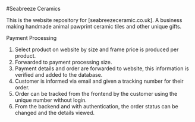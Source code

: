 #Seabreeze Ceramics

This is the website repository for [seabreezeceramic.co.uk]. A business making handmade animal pawprint ceramic tiles and other unique gifts.

Payment Processing
1. Select product on website by size and frame price is produced per product.
2. Forwarded to payment processing size.
3. Payment details and order are forwarded to website, this information is verified and added to the database.
4. Customer is informed via email and given a tracking number for their order.
5. Order can be tracked from the frontend by the customer using the unique number without login. 
6. From the backend and with authentication, the order status can be changed and the details viewed.